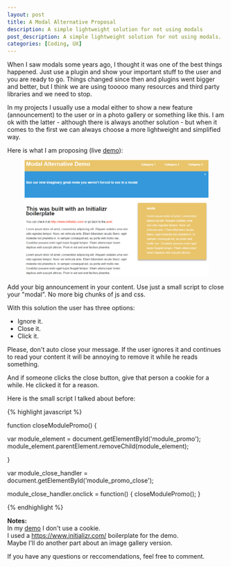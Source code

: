```yaml
---
layout: post
title: A Modal Alternative Proposal
description: A simple lightweight solution for not using modals
post_description: A simple lightweight solution for not using modals.
categories: [Coding, UX]
---
```


When I saw modals some years ago, I thought it was one of the best things happened. Just use a plugin and show your important stuff to the user and you are ready to go. Things changed since then and plugins went bigger and better, but I think we are using tooooo many resources and third party libraries and we need to stop.

In my projects I usually use a modal either to show a new feature (announcement) to the user or in a photo gallery or something like this. I am ok with the latter - although there is always another solution - but when it comes to the first we can always choose a more lightweight and simplified way.

Here is what I am proposing (live [demo](https://codegaze.github.io/demos/modal_alternative/)):

<figure>
  <a href="/public/example_big.png"><img src="/public/example_big.png" border="0" alt="Example 1"></a>
</figure>

Add your big announcement in your content. Use just a small script to close your "modal". No more big chunks of js and css.

With this solution the user has three options:

* Ignore it.
* Close it.
* Click it.

Please, don't auto close your message.
If the user ignores it and continues to read your content it will be annoying to remove it while he reads something.

And if someone clicks the close button, give that person a cookie for a while. He clicked it for a reason.

Here is the small script I talked about before:

{% highlight javascript %}

function closeModulePromo() {

  var module_element = document.getElementById('module_promo');
  module_element.parentElement.removeChild(module_element);

}

var module_close_handler = document.getElementById('module_promo_close');

module_close_handler.onclick = function() {
  closeModulePromo();
}

{% endhighlight %}


**Notes:**<br>
In my [demo](https://codegaze.github.io/demos/modal_alternative/) I don't use a cookie.<br>
I used a <a href="https://www.initializr.com/">https://www.initializr.com/</a> boilerplate for the demo.<br>
Maybe I'll do another part about an image gallery version.

If you have any questions or reccomendations, feel free to comment.
